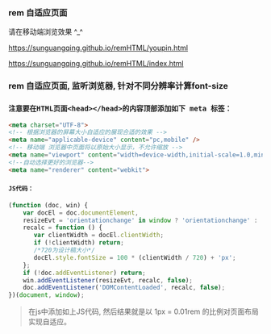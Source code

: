 ### rem 自适应页面

请在移动端浏览效果 ^_^

https://sunguangqing.github.io/remHTML/youpin.html

https://sunguangqing.github.io/remHTML/index.html


### rem 自适应页面, 监听浏览器, 针对不同分辨率计算font-size

### `注意要在HTML页面<head></head>的内容顶部添加如下 meta 标签：`
```HTML
<meta charset="UTF-8">
<!-- 根据浏览器的屏幕大小自适应的展现合适的效果 -->
<meta name="applicable-device" content="pc,mobile" />
<!-- 移动端 浏览器中页面将以原始大小显示，不允许缩放 -->
<meta name="viewport" content="width=device-width,initial-scale=1.0,minimum-scale=1.0,maximum-scale=1.0,user-scalable=no" />
<!--自动选择更好的浏览器-->
<meta name="renderer" content="webkit">
```

#### `JS代码：`
```javascript
(function (doc, win) {
    var docEl = doc.documentElement,
    resizeEvt = 'orientationchange' in window ? 'orientationchange' : 'resize',
    recalc = function () {
       var clientWidth = docEl.clientWidth;
       if (!clientWidth) return;
       /*720为设计稿大小*/
       docEl.style.fontSize = 100 * (clientWidth / 720) + 'px';
    };
    if (!doc.addEventListener) return;
    win.addEventListener(resizeEvt, recalc, false);
    doc.addEventListener('DOMContentLoaded', recalc, false);  
})(document, window);
```

>在js中添加如上JS代码, 然后结果就是以 1px = 0.01rem 的比例对页面布局实现自适应。
